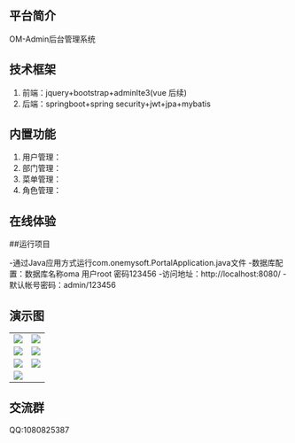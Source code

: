 ## 平台简介

OM-Admin后台管理系统

## 技术框架

1. 前端：jquery+bootstrap+adminlte3(vue 后续)
2. 后端：springboot+spring security+jwt+jpa+mybatis

## 内置功能

1.  用户管理：
2.  部门管理：
4.  菜单管理：
5.  角色管理：


## 在线体验

##运行项目

-通过Java应用方式运行com.onemysoft.PortalApplication.java文件
-数据库配置：数据库名称oma 用户root 密码123456
-访问地址：http://localhost:8080/
-默认帐号密码：admin/123456


## 演示图

<table>
    <tr>
        <td><img src="https://gitee.com/onemy/om-admin/raw/master/doc/pic/homepage.png"/></td>
        <td><img src="https://gitee.com/onemy/om-admin/raw/master/doc/pic/user.png"/></td>
    </tr>
    <tr>
        <td><img src="https://gitee.com/onemy/om-admin/raw/master/doc/pic/auth.png"/></td>
        <td><img src="https://gitee.com/onemy/om-admin/raw/master/doc/pic/role.png"/></td>
    </tr>
    <tr>
        <td><img src="https://gitee.com/onemy/om-admin/raw/master/doc/pic/menu.png"/></td>
        <td><img src="https://gitee.com/onemy/om-admin/raw/master/doc/pic/group.png"/></td>
    </tr>
    <tr>
        <td><img src="https://gitee.com/onemy/om-admin/raw/master/doc/pic/profile.png"/></td>
        <td></td>
    </tr>       
</table>


## 交流群

QQ:1080825387